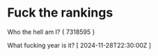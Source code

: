 # Fuck the rankings

Who the hell am I?
{ 7318595 }

What fucking year is it?
[ 2024-11-28T22:30:00Z ]
